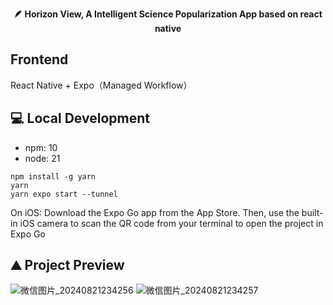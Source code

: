 <p align="center">
  <strong>🪶 Horizon View, A Intelligent Science Popularization App based on react native</strong><br/>
</p>

## Frontend
React Native + Expo（Managed Workflow）

## 💻  Local Development
- npm: 10
- node: 21

```
npm install -g yarn
yarn
yarn expo start --tunnel
```
On iOS: Download the Expo Go app from the App Store. Then, use the built-in iOS camera to scan the QR code from your terminal to open the project in Expo Go

## ⛰ Project Preview

![微信图片_20240821234256](https://github.com/user-attachments/assets/b5b78097-f2be-4a90-b410-dfda7a6f4a01)
![微信图片_20240821234257](https://github.com/user-attachments/assets/f5d2432d-49bf-42f0-b4c0-3507fbb4d71a)
